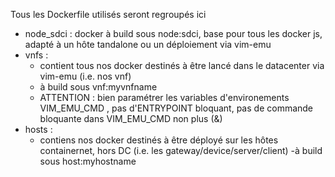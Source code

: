 Tous les Dockerfile utilisés seront regroupés ici
+ node\_sdci : docker à build sous node:sdci, base pour tous les docker js, adapté à un hôte tandalone ou un déploiement via vim-emu
+ vnfs : 
	- contient tous nos docker destinés à être lancé dans le datacenter via vim-emu (i.e. nos vnf)
	- à build sous vnf:myvnfname 
	- ATTENTION : bien paramétrer les variables d'environements VIM\_EMU\_CMD , pas d'ENTRYPOINT bloquant, pas de commande bloquante dans VIM_EMU_CMD non plus (&)
+ hosts :
	- contiens nos docker destinés à être déployé sur les hôtes containernet, hors DC (i.e. les gateway/device/server/client)
	-à build sous host:myhostname
